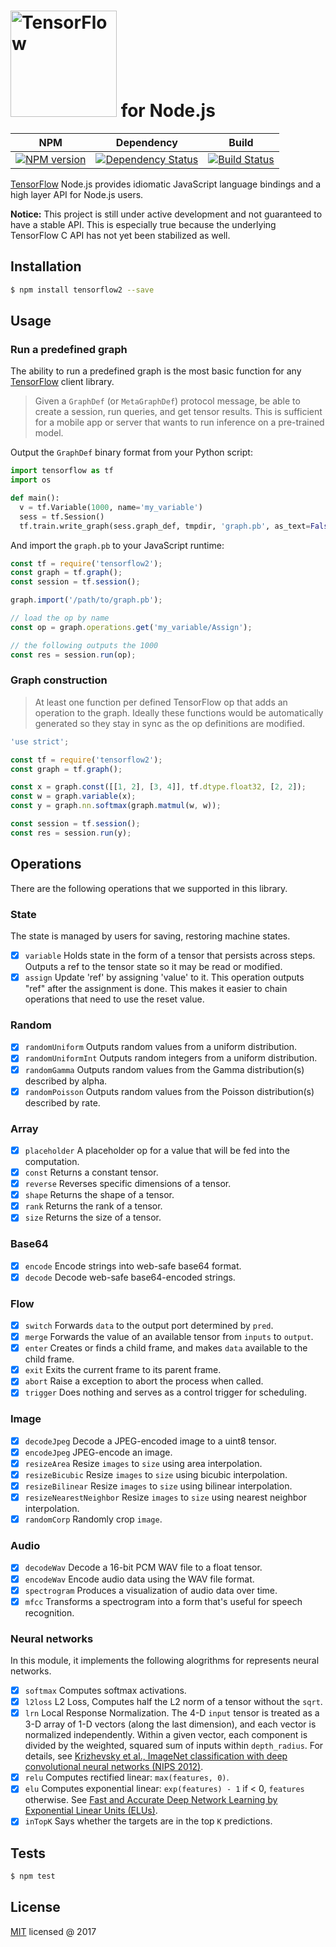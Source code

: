 # <img alt="TensorFlow" src="https://www.tensorflow.org/images/tf_logo_transp.png" width="170"/> for Node.js

| NPM | Dependency | Build |
|-----|------------|-------|
|[![NPM version][npm-image]][npm-url]|[![Dependency Status][david-image]][david-url]|[![Build Status][travis-image]][travis-url]|

[npm-image]: https://img.shields.io/npm/v/tensorflow2.svg?style=flat-square
[npm-url]: https://npmjs.org/package/tensorflow2
[travis-image]: https://img.shields.io/travis/yorkie/tensorflow-nodejs.svg?style=flat-square
[travis-url]: https://travis-ci.org/yorkie/tensorflow-nodejs
[david-image]: http://img.shields.io/david/yorkie/tensorflow-nodejs.svg?style=flat-square
[david-url]: https://david-dm.org/yorkie/tensorflow-nodejs

[TensorFlow] Node.js provides idiomatic JavaScript language bindings and a high layer 
API for Node.js users.

**Notice:** This project is still under active development and not guaranteed to have a
stable API. This is especially true because the underlying TensorFlow C API has not yet
been stabilized as well.

## Installation

```sh
$ npm install tensorflow2 --save
```

## Usage

### Run a predefined graph

The ability to run a predefined graph is the most basic function for any [TensorFlow] client library.

> Given a `GraphDef` (or `MetaGraphDef`) protocol message, be able to create a session, run queries, and get tensor results. This is sufficient for a mobile app or server that wants to run inference on a pre-trained model.

Output the `GraphDef` binary format from your Python script:

```python
import tensorflow as tf
import os

def main():
  v = tf.Variable(1000, name='my_variable')
  sess = tf.Session()
  tf.train.write_graph(sess.graph_def, tmpdir, 'graph.pb', as_text=False)
```

And import the `graph.pb` to your JavaScript runtime:

```js
const tf = require('tensorflow2');
const graph = tf.graph();
const session = tf.session();

graph.import('/path/to/graph.pb');

// load the op by name
const op = graph.operations.get('my_variable/Assign');

// the following outputs the 1000
const res = session.run(op);
```

### Graph construction

> At least one function per defined TensorFlow op that adds an operation to the graph. Ideally these functions would be automatically generated so they stay in sync as the op definitions are modified.

```js
'use strict';

const tf = require('tensorflow2');
const graph = tf.graph();

const x = graph.const([[1, 2], [3, 4]], tf.dtype.float32, [2, 2]);
const w = graph.variable(x);
const y = graph.nn.softmax(graph.matmul(w, w));

const session = tf.session();
const res = session.run(y);
```

## Operations

There are the following operations that we supported in this library.

### State

The state is managed by users for saving, restoring machine states.

- [x] `variable` Holds state in the form of a tensor that persists across steps. Outputs a ref to the tensor state so it may be read or modified.
- [x] `assign` Update 'ref' by assigning 'value' to it. This operation outputs "ref" after the assignment is done. This makes it easier to chain operations that need to use the reset value.

### Random

- [x] `randomUniform` Outputs random values from a uniform distribution.
- [x] `randomUniformInt` Outputs random integers from a uniform distribution.
- [x] `randomGamma` Outputs random values from the Gamma distribution(s) described by alpha.
- [x] `randomPoisson` Outputs random values from the Poisson distribution(s) described by rate.

### Array

- [x] `placeholder` A placeholder op for a value that will be fed into the computation.
- [x] `const` Returns a constant tensor.
- [x] `reverse` Reverses specific dimensions of a tensor.
- [x] `shape` Returns the shape of a tensor.
- [x] `rank` Returns the rank of a tensor.
- [x] `size` Returns the size of a tensor.

### Base64

- [x] `encode` Encode strings into web-safe base64 format.
- [x] `decode` Decode web-safe base64-encoded strings.

### Flow

- [x] `switch` Forwards `data` to the output port determined by `pred`.
- [x] `merge` Forwards the value of an available tensor from `inputs` to `output`.
- [x] `enter` Creates or finds a child frame, and makes `data` available to the child frame.
- [x] `exit` Exits the current frame to its parent frame.
- [x] `abort` Raise a exception to abort the process when called.
- [x] `trigger` Does nothing and serves as a control trigger for scheduling.

### Image

- [x] `decodeJpeg` Decode a JPEG-encoded image to a uint8 tensor.
- [x] `encodeJpeg` JPEG-encode an image.
- [x] `resizeArea` Resize `images` to `size` using area interpolation.
- [x] `resizeBicubic` Resize `images` to `size` using bicubic interpolation.
- [x] `resizeBilinear` Resize `images` to `size` using bilinear interpolation.
- [x] `resizeNearestNeighbor` Resize `images` to `size` using nearest neighbor interpolation.
- [x] `randomCorp` Randomly crop `image`.

### Audio

- [x] `decodeWav` Decode a 16-bit PCM WAV file to a float tensor.
- [x] `encodeWav` Encode audio data using the WAV file format.
- [x] `spectrogram` Produces a visualization of audio data over time.
- [x] `mfcc` Transforms a spectrogram into a form that's useful for speech recognition.

### Neural networks

In this module, it implements the following alogrithms for represents neural networks.

- [x] `softmax` Computes softmax activations.
- [x] `l2loss` L2 Loss, Computes half the L2 norm of a tensor without the `sqrt`.
- [x] `lrn` Local Response Normalization. The 4-D `input` tensor is treated as a 3-D array of 1-D vectors (along the last dimension), and each vector is normalized independently.  Within a given vector, each component is divided by the weighted, squared sum of inputs within `depth_radius`. For details, see [Krizhevsky et al., ImageNet classification with deep convolutional neural networks (NIPS 2012)](http://papers.nips.cc/paper/4824-imagenet-classification-with-deep-convolutional-neural-networks).
- [x] `relu` Computes rectified linear: `max(features, 0)`.
- [x] `elu` Computes exponential linear: `exp(features) - 1` if < 0, `features` otherwise. See [Fast and Accurate Deep Network Learning by Exponential Linear Units (ELUs)](http://arxiv.org/abs/1511.0728).
- [x] `inTopK` Says whether the targets are in the top `K` predictions.

## Tests

```sh
$ npm test
```

## License

[MIT](./LICENSE) licensed @ 2017

[TensorFlow]: http://tensorflow.org